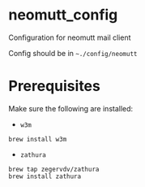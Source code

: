 # neomutt_config

Configuration for neomutt mail client

Config should be in `~./config/neomutt`

# Prerequisites

Make sure the following are installed:

- `w3m`

```shell
brew install w3m
```

- `zathura`

```shell
brew tap zegervdv/zathura
brew install zathura
```
